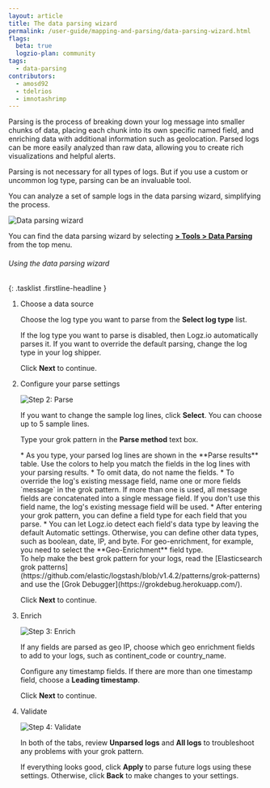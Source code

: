 ```yaml
---
layout: article
title: The data parsing wizard
permalink: /user-guide/mapping-and-parsing/data-parsing-wizard.html
flags:
  beta: true
  logzio-plan: community
tags:
  - data-parsing
contributors:
  - amosd92
  - tdelrios
  - imnotashrimp
---
```


Parsing is the process of breaking down your log message into smaller chunks of data, placing each chunk into its own specific named field, and enriching data with additional information such as geolocation. Parsed logs can be more easily analyzed than raw data, allowing you to create rich visualizations and helpful alerts.

Parsing is not necessary for all types of logs. But if you use a custom or uncommon log type, parsing can be an invaluable tool.

You can analyze a set of sample logs in the data parsing wizard, simplifying the process.

![Data parsing wizard]({{site.baseurl}}/images/parsing-and-mapping/parsing-and-mapping--data-parsing-wizard.png)

You can find the data parsing wizard by selecting [**<i class="li li-gear"></i> > Tools > Data Parsing**](https://app.logz.io/#/dashboard/data-parsing/step1) from the top menu.

###### Using the data parsing wizard

{: .tasklist .firstline-headline }
1. Choose a data source

    Choose the log type you want to parse from the **Select log type** list.

    <div class="info-box note">
      If the log type you want to parse is disabled, then Logz.io automatically parses it. If you want to override the default parsing, change the log type in your log shipper.
    </div>

    Click **Next** to continue.

2. Configure your parse settings

    ![Step 2: Parse]({{site.baseurl}}/images/parsing-and-mapping/parsing-and-mapping--step-2-parse.png)

    If you want to change the sample log lines, click **Select**. You can choose up to 5 sample lines.

    Type your grok pattern in the **Parse method** text box.

    <div class="info-box note notes">
      * As you type, your parsed log lines are shown in the **Parse results** table. Use the colors to help you match the fields in the log lines with your parsing results.
      * To omit data, do not name the fields.
      * To override the log's existing message field, name one or more fields `message` in the grok pattern. If more than one is used, all message fields are concatenated into a single message field. If you don't use this field name, the log's existing message field will be used.
      * After entering your grok pattern, you can define a field type for each field that you parse.
      * You can let Logz.io detect each field's data type by leaving the default Automatic settings. Otherwise, you can define other data types, such as boolean, date, IP, and byte. For geo-enrichment, for example, you need to select the **Geo-Enrichment** field type.
    </div>

    <div class="info-box tip">
      To help make the best grok pattern for your logs, read the [Elasticsearch grok patterns](https://github.com/elastic/logstash/blob/v1.4.2/patterns/grok-patterns) and use the [Grok Debugger](https://grokdebug.herokuapp.com/).
    </div>

    Click **Next** to continue.

3. Enrich

    ![Step 3: Enrich]({{site.baseurl}}/images/parsing-and-mapping/parsing-and-mapping--step-3-enrich.png)

    If any fields are parsed as geo IP, choose which geo enrichment fields to add to your logs, such as continent_code or country_name.

    Configure any timestamp fields. If there are more than one timestamp field, choose a **Leading timestamp**.

    Click **Next** to continue.

4. Validate

    ![Step 4: Validate]({{site.baseurl}}/images/parsing-and-mapping/parsing-and-mapping--step-4-validate.png)

    In both of the tabs, review **Unparsed logs** and **All logs** to troubleshoot any problems with your grok pattern.

    If everything looks good, click **Apply** to parse future logs using these settings. Otherwise, click **Back** to make changes to your settings.